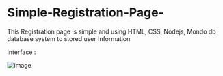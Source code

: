 # Simple-Registration-Page-
This Registration page is simple and using HTML, CSS, Nodejs, Mondo db database system to stored user Information


Interface : 

![image](https://github.com/AdityaVijayPatil/Simple-Registration-Page-/assets/121605913/7ae15fbb-e298-482c-968d-535ca5fac540)
